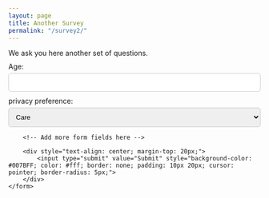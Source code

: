 ```yaml
---
layout: page
title: Another Survey
permalink: "/survey2/"
---
```



<body>
     We ask you here another set of questions.
    <form action="success.html" method="post" style="max-width: 600px; margin: 0 auto; text-align: left;">
        <div style="margin: 10px 0;">
            <label for="age" style="display: block; margin-bottom: 5px;">Age:</label>
            <input type="text" name="age" id="age" required style="width: 100%; padding: 10px; border: 1px solid #ccc; border-radius: 5px;">
        </div>
        <div style="margin: 10px 0;">
            <label for="privacy" style="display: block; margin-bottom: 5px;">privacy preference:</label>
            <select name="privacy" id="privacy" required style="width: 100%; padding: 10px; border: 1px solid #ccc; border-radius: 5px;">
                <option value="male">Care</option>
                <option value="female">Not caring</option>
            </select>
        </div>

        <!-- Add more form fields here -->

        <div style="text-align: center; margin-top: 20px;">
            <input type="submit" value="Submit" style="background-color: #007BFF; color: #fff; border: none; padding: 10px 20px; cursor: pointer; border-radius: 5px;">
        </div>
    </form>
</body>
